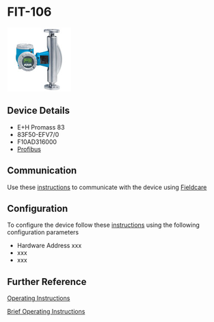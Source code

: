 # FIT-106

![promass_83](../images/device_images/promass_83f.jpg)

## Device Details
+ E+H Promass 83
+ 83F50-EFV7/0
+ F10AD316000
+ [Profibus](../indexes/index_devices_profibus.md)

## Communication
Use these [instructions](../protocols/profibus/connection_run_1_HIPROM_192.168.1.13.md) to communicate with the device using [Fieldcare](../fieldcare/fieldcare.md)

## Configuration
To configure the device follow these [instructions](../commissioning_instructions/promass_83_profibus.md) using the following configuration parameters

+ Hardware Address xxx
+ xxx
+ xxx

## Further Reference
[Operating Instructions](../manuals/promass_83_operating_profibus.pdf)

[Brief Operating Instructions](../manuals/promass_83_brief_profibus_ff.pdf)